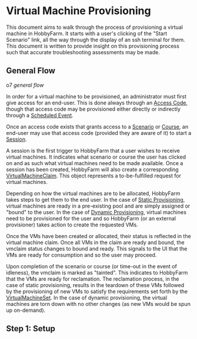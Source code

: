 # Virtual Machine Provisioning

This document aims to walk through the process of provisioning a virtual machine in HobbyFarm. It starts with a user's clicking of the "Start Scenario" link, all the way through the display of an ssh terminal for them. This document is written to provide insight on this provisioning process such that accurate troubleshooting assessments may be made. 

## General Flow

o7 _general flow_

In order for a virtual machine to be provisioned, an administrator must first give access for an end-user. This is done always through an [Access Code](entities.md#accesscode), though that access code may be provisioned either directly or indirectly through a [Scheduled Event](entities.md#scheduledevent). 

Once an access code exists that grants access to a [Scenario](entities.md#scenario) or [Course](entities.md#course), an end-user may use that access code (provided they are aware of it) to start a [Session](entities.md#session). 

A session is the first trigger to HobbyFarm that a user wishes to receive virtual machines. It indicates what scenario or course the user has clicked on and as such what virtual machines need to be made available. Once a session has been created, HobbyFarm will also create a corresponding [VirtualMachineClaim](entities.md#virtualmachineclaim). This object represents a to-be-fulfilled request for virtual machines.

Depending on how the virtual machines are to be allocated, HobbyFarm takes steps to get them to the end user. In the case of [Static Provisioning](#staticprovisioning), virtual machines are ready in a pre-existing pool and are simply assigned or "bound" to the user. In the case of [Dynamic Provisioning](#dynamicprovisioning), virtual machines need to be provisioned for the user and so HobbyFarm (or an external provisioner) takes action to create the requested VMs. 

Once the VMs have been created or allocated, their status is reflected in the 
virtual machine claim. Once all VMs in the claim are ready and bound, the vmclaim status changes to bound and ready. This signals to the UI that the VMs are ready for consumption and so the user may proceed. 

Upon completion of the scenario or course (or time-out in the event of idleness), the vmclaim is marked as "tainted". This indicates to HobbyFarm that the VMs are ready for reclamation. The reclamation process, in the case of static provisioning, results in the teardown of these VMs followed by the provisioning of new VMs to satisfy the requirements set forth by the [VirtualMachineSet](entities.md#virtualmachineset). In the case of dynamic provisioning, the virtual machines are torn down with no other changes (as new VMs would be spun up on-demand). 

## Step 1: Setup

